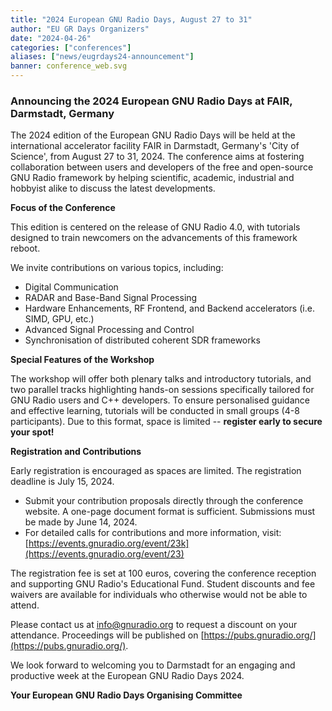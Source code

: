 ```yaml
---
title: "2024 European GNU Radio Days, August 27 to 31"
author: "EU GR Days Organizers"
date: "2024-04-26"
categories: ["conferences"]
aliases: ["news/eugrdays24-announcement"]
banner: conference_web.svg
---
```

### Announcing the 2024 European GNU Radio Days at FAIR, Darmstadt, Germany

The 2024 edition of the European GNU Radio Days will be held at the international accelerator facility FAIR in Darmstadt, Germany's 'City of Science', from August 27 to 31, 2024.  The conference aims at fostering collaboration between users and developers of the free and open-source GNU Radio framework by helping scientific, academic, industrial and hobbyist alike to discuss the latest developments.

**Focus of the Conference**

This edition is centered on the release of GNU Radio 4.0, with tutorials designed to train newcomers on the advancements of this framework reboot. 

We invite contributions on various topics, including:
  - Digital Communication
  - RADAR and Base-Band Signal Processing
  - Hardware Enhancements, RF Frontend, and Backend accelerators (i.e. SIMD, GPU, etc.)  
  - Advanced Signal Processing and Control
  - Synchronisation of distributed coherent SDR frameworks
  
**Special Features of the Workshop**

The workshop will offer both plenary talks and introductory tutorials, and two parallel tracks highlighting hands-on sessions specifically tailored for GNU Radio users and C++ developers. To ensure personalised guidance and effective learning, tutorials will be conducted in small groups (4-8 participants). Due to this format, space is limited -- **register early to secure your spot!**

**Registration and Contributions**

Early registration is encouraged as spaces are limited. The registration deadline is July 15, 2024.

- Submit your contribution proposals directly through the conference website. A one-page document format is sufficient. Submissions must be made by June 14, 2024.
- For detailed calls for contributions and more information, visit: [https://events.gnuradio.org/event/23k](https://events.gnuradio.org/event/23)
 
The registration fee is set at 100 euros, covering the conference reception and supporting GNU Radio's Educational Fund. Student discounts and fee waivers are available for individuals who otherwise would not be able to attend. 

Please contact us at info@gnuradio.org to request a discount on your attendance. Proceedings will be published on [https://pubs.gnuradio.org/](https://pubs.gnuradio.org/).

We look forward to welcoming you to Darmstadt for an engaging and productive week at the European GNU Radio Days 2024.

**Your European GNU Radio Days Organising Committee**